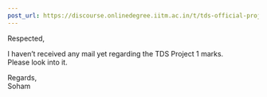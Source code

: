 ```yaml
---
post_url: https://discourse.onlinedegree.iitm.ac.in/t/tds-official-project1-discrepencies/171141/15
---
```

Respected,

I haven’t received any mail yet regarding the TDS Project 1 marks.  
Please look into it.

Regards,  
Soham